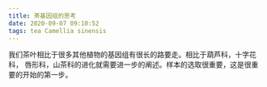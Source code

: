 ```yaml
---
title: 茶基因组的思考
date: 2020-09-07 09:10:52
tags: tea Camellia sinensis
---
```


  我们茶叶相比于很多其他植物的基因组有很长的路要走。相比于葫芦科，十字花科， 唇形科，山茶科的进化就需要进一步的阐述。样本的选取很重要，这是很重要的开始的第一步。
